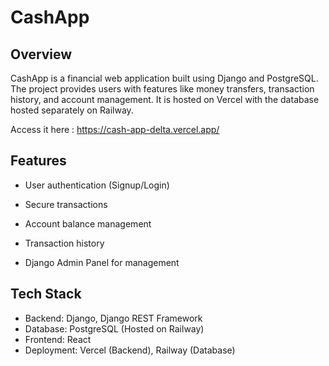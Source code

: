 # CashApp
 
## Overview

CashApp is a financial web application built using Django and PostgreSQL. The project provides users with features like money transfers, transaction history, and account management. It is hosted on Vercel with the database hosted separately on Railway.

Access it here : https://cash-app-delta.vercel.app/

## Features

- User authentication (Signup/Login)

- Secure transactions

- Account balance management

- Transaction history

- Django Admin Panel for management

## Tech Stack

- Backend: Django, Django REST Framework
- Database: PostgreSQL (Hosted on Railway)
- Frontend: React
- Deployment: Vercel (Backend), Railway (Database)

